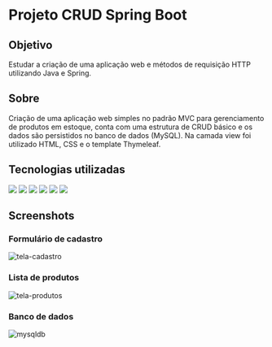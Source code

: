 <h1> Projeto CRUD Spring Boot </h1>

<h2> Objetivo </h2>
<p> Estudar a criação de uma aplicação web e métodos de requisição HTTP utilizando Java e Spring. </p>

<h2> Sobre </h2>
<p> Criação de uma aplicação web simples no padrão MVC para gerenciamento de produtos em estoque, conta com uma estrutura de CRUD básico e os dados são persistidos no banco de dados (MySQL). Na camada view foi utilizado HTML, CSS e o template Thymeleaf. </p>

<h2> Tecnologias utilizadas </h2>

<p>
   <img src="https://img.shields.io/badge/Java-ED8B00?style=for-the-badge&logo=java&logoColor=white"/>
   <img src="https://img.shields.io/badge/Spring_Boot-F2F4F9?style=for-the-badge&logo=spring-boot"/>
   <img src="https://img.shields.io/badge/mysql-%2300f.svg?style=for-the-badge&logo=mysql&logoColor=white"/>
   <img src="https://img.shields.io/badge/Hibernate-59666C?style=for-the-badge&logo=Hibernate&logoColor=white"/>
   <img src="https://img.shields.io/badge/apache_maven-C71A36?style=for-the-badge&logo=apachemaven&logoColor=white"/>
   <img src="https://img.shields.io/badge/Thymeleaf-%23005C0F.svg?style=for-the-badge&logo=Thymeleaf&logoColor=white"/>
</p>

<h2> Screenshots </h2>

<h3> Formulário de cadastro </h3>

![tela-cadastro](https://github.com/guissimoess/gerenciamentoprodutos-crud-springboot/assets/134733434/f72f4925-f2ca-464b-868b-b5d991826411)

<h3> Lista de produtos </h3>

![tela-produtos](https://github.com/guissimoess/gerenciamentoprodutos-crud-springboot/assets/134733434/527a3ccb-f82b-46b6-8c89-390f73a6e2f9)

<h3> Banco de dados </h3>

![mysqldb](https://github.com/guissimoess/gerenciamentoprodutos-crud-springboot/assets/134733434/925692b1-0528-49e1-824e-5d5457eadef3)

